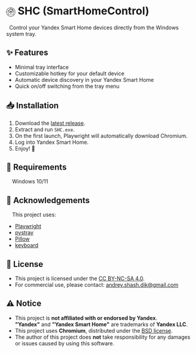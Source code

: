 # <img src="assets/icon.png" alt="App Icon" width="24" style="vertical-align: middle;"> SHC (SmartHomeControl)
&nbsp; Control your Yandex Smart Home devices directly from the Windows system tray.

## ✨ Features
- Minimal tray interface  
- Customizable hotkey for your default device  
- Automatic device discovery in your Yandex Smart Home  
- Quick on/off switching from the tray menu  

## 📥 Installation
1. Download the [latest release](https://github.com/The-Real-Duke/SmartHomeControl/releases).  
2. Extract and run `SHC.exe`.  
3. On the first launch, Playwright will automatically download Chromium.  
4. Log into Yandex Smart Home.  
5. Enjoy! 🎉

## 🔧 Requirements
&nbsp; &nbsp; Windows 10/11

## 🙏 Acknowledgements
&nbsp; &nbsp; This project uses:  
- [Playwright](https://playwright.dev/)  
- [pystray](https://github.com/moses-palmer/pystray)  
- [Pillow](https://python-pillow.org/)  
- [keyboard](https://github.com/boppreh/keyboard)  

## 📜 License
- This project is licensed under the [CC BY-NC-SA 4.0](LICENSE).  
- For commercial use, please contact: andrey.shash.dik@gmail.com  

## ⚠️ Notice
- This project is **not affiliated with or endorsed by Yandex**.  
  **"Yandex"** and **"Yandex Smart Home"** are trademarks of **Yandex LLC**.  
- This project uses **Chromium**, distributed under the [BSD license](https://chromium.googlesource.com/chromium/src/+/main/LICENSE).  
- The author of this project does **not** take responsibility for any damages or issues caused by using this software.  
